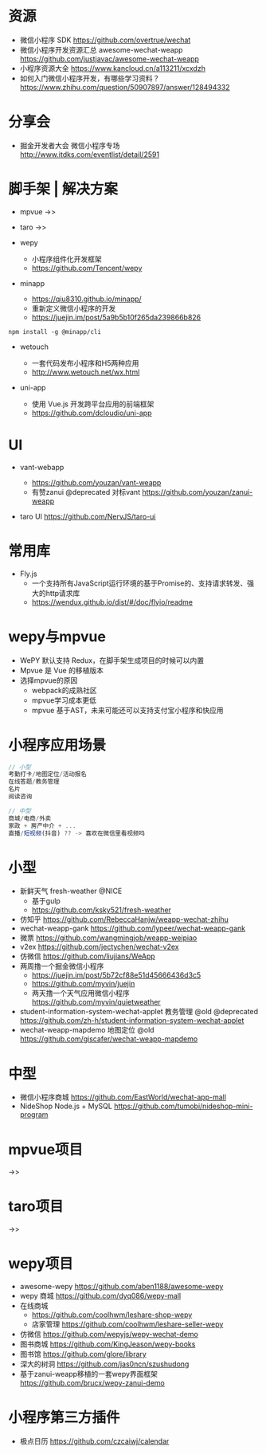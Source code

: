 # 资源

- 微信小程序 SDK <https://github.com/overtrue/wechat>
- 微信小程序开发资源汇总 awesome-wechat-weapp https://github.com/justjavac/awesome-wechat-weapp
- 小程序资源大全 https://www.kancloud.cn/a113211/xcxdzh
- 如何入门微信小程序开发，有哪些学习资料？ https://www.zhihu.com/question/50907897/answer/128494332

# 分享会

- 掘金开发者大会 微信小程序专场 http://www.itdks.com/eventlist/detail/2591

# 脚手架 | 解决方案

- mpvue ->>
- taro ->>

- wepy 
   - 小程序组件化开发框架  
   - https://github.com/Tencent/wepy

- minapp 

  - <https://qiu8310.github.io/minapp/>
  - 重新定义微信小程序的开发
  - <https://juejin.im/post/5a9b5b10f265da239866b826>

```
npm install -g @minapp/cli
```

- wetouch 
    - 一套代码发布小程序和H5两种应用
    - http://www.wetouch.net/wx.html

- uni-app
    
    - 使用 Vue.js 开发跨平台应用的前端框架 
    - https://github.com/dcloudio/uni-app

# UI

- vant-webapp 
  - https://github.com/youzan/vant-weapp
  - 有赞zanui @deprecated 对标vant <https://github.com/youzan/zanui-weapp>

- taro UI https://github.com/NervJS/taro-ui


# 常用库

- Fly.js 
  - 一个支持所有JavaScript运行环境的基于Promise的、支持请求转发、强大的http请求库
  - https://wendux.github.io/dist/#/doc/flyio/readme

# wepy与mpvue

- WePY 默认支持 Redux，在脚手架生成项目的时候可以内置
- Mpvue 是 Vue 的移植版本
- 选择mpvue的原因
  - webpack的成熟社区
  - mpvue学习成本更低
  - mpvue 基于AST，未来可能还可以支持支付宝小程序和快应用

# 小程序应用场景

```jsx
// 小型
考勤打卡/地图定位/活动报名
在线答题/教务管理
名片
阅读咨询

// 中型
商城/电商/外卖
家政 + 房产中介 + ...
直播/短视频(抖音) ?? -> 喜欢在微信里看视频吗
```

# 小型

- 新鲜天气 fresh-weather @NICE
    - 基于gulp  
    - https://github.com/ksky521/fresh-weather
- 仿知乎 https://github.com/RebeccaHanjw/weapp-wechat-zhihu
- wechat-weapp-gank https://github.com/lypeer/wechat-weapp-gank
- 微票 https://github.com/wangmingjob/weapp-weipiao
- v2ex https://github.com/jectychen/wechat-v2ex
- 仿微信 https://github.com/liujians/WeApp
- 两周撸一个掘金微信小程序
  - https://juejin.im/post/5b72cf88e51d45666436d3c5 
  - https://github.com/myvin/juejin
  - 两天撸一个天气应用微信小程序 https://github.com/myvin/quietweather
- student-information-system-wechat-applet 教务管理 @old @deprecated https://github.com/zh-h/student-information-system-wechat-applet
- wechat-weapp-mapdemo 地图定位 @old https://github.com/giscafer/wechat-weapp-mapdemo

# 中型

- 微信小程序商城 https://github.com/EastWorld/wechat-app-mall
- NideShop Node.js + MySQL https://github.com/tumobi/nideshop-mini-program

# mpvue项目

->>


# taro项目

->>

# wepy项目

- awesome-wepy https://github.com/aben1188/awesome-wepy
- wepy 商城 https://github.com/dyq086/wepy-mall
- 在线商城 
  - https://github.com/coolhwm/leshare-shop-wepy
  - 店家管理 https://github.com/coolhwm/leshare-seller-wepy
- 仿微信 https://github.com/wepyjs/wepy-wechat-demo
- 图书商城 https://github.com/KingJeason/wepy-books
- 图书馆 https://github.com/glore/library
- 深大的树洞 https://github.com/jas0ncn/szushudong
- 基于zanui-weapp移植的一套wepy界面框架 https://github.com/brucx/wepy-zanui-demo


# 小程序第三方插件

- 极点日历 https://github.com/czcaiwj/calendar


